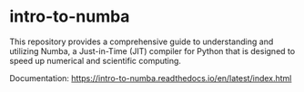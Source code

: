 # intro-to-numba
This repository provides a comprehensive guide to understanding and utilizing Numba, a Just-in-Time (JIT) compiler for Python that is designed to speed up numerical and scientific computing.

Documentation: https://intro-to-numba.readthedocs.io/en/latest/index.html
